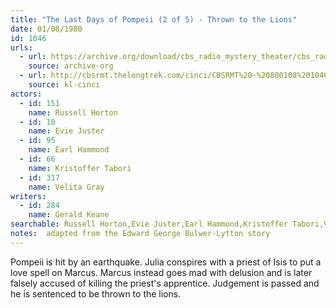```yaml
---
title: "The Last Days of Pompeii (2 of 5) - Thrown to the Lions"
date: 01/08/1980
id: 1046
urls: 
  - url: https://archive.org/download/cbs_radio_mystery_theater/cbs_radio_mystery_theater-1001-1050.zip/cbs_radio_mystery_theater-1001-1050%2Fcbsrmt_1046_the_last_days_of_pompeii_thrown_to_the_lions.mp3
    source: archive-org
  - url: http://cbsrmt.thelongtrek.com/cinci/CBSRMT%20-%20800108%201046%20The%20Last%20Days%20Of%20Pompeii,%20Part%20Two-Thrown%20to%20the%20Lions_cinci.mp3
    source: kl-cinci
actors:  
  - id: 151
    name: Russell Horton  
  - id: 10
    name: Evie Juster  
  - id: 95
    name: Earl Hammond  
  - id: 66
    name: Kristoffer Tabori  
  - id: 317
    name: Velita Gray
writers:  
  - id: 284
    name: Gerald Keane
searchable: Russell Horton,Evie Juster,Earl Hammond,Kristoffer Tabori,Velita Gray Gerald Keane
notes:  adapted from the Edward George Bulwer-Lytton story
---
```

Pompeii is hit by an earthquake. Julia conspires with a priest of Isis to put a love spell on Marcus. Marcus instead goes mad with delusion and is later falsely accused of killing the priest's apprentice. Judgement is passed and he is sentenced to be thrown to the lions.
